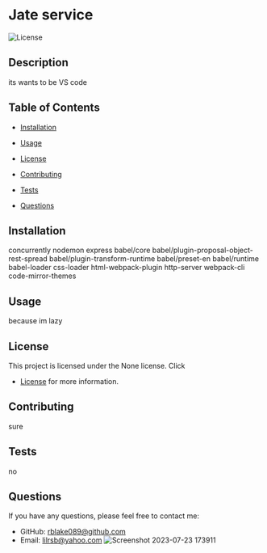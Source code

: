 # Jate service

![License](https://img.shields.io/badge/license-None-blue.svg)

## Description

its wants to be VS code 

## Table of Contents

- [Installation](#installation)
- [Usage](#usage)

- [License](#license)

- [Contributing](#contributing)
- [Tests](#tests)
- [Questions](#questions)

## Installation

concurrently nodemon express babel/core babel/plugin-proposal-object-rest-spread babel/plugin-transform-runtime babel/preset-en babel/runtime babel-loader css-loader html-webpack-plugin http-server webpack-cli code-mirror-themes

## Usage

because im lazy

## License

This project is licensed under the None license. Click 
- [License](#license)
 for more information.

## Contributing

sure

## Tests

no

## Questions

If you have any questions, please feel free to contact me:

- GitHub: [rblake089@github.com](https://github.com/rblake089@github.com)
- Email: lilrsb@yahoo.com
![Screenshot 2023-07-23 173911](https://github.com/RBlake089/NotScaredMeme/assets/125151063/1329d209-2707-4ab6-9f3d-cd55c603f5c7)
